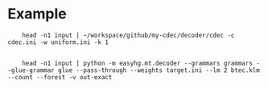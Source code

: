 # Example


        head -n1 input | ~/workspace/github/my-cdec/decoder/cdec -c cdec.ini -w uniform.ini -k 1


        head -n1 input | python -m easyhg.mt.decoder --grammars grammars --glue-grammar glue --pass-through --weights target.ini --lm 2 btec.klm --count --forest -v out-exact